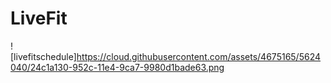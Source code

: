 LiveFit
=======

![livefitschedule]https://cloud.githubusercontent.com/assets/4675165/5624040/24c1a130-952c-11e4-9ca7-9980d1bade63.png

